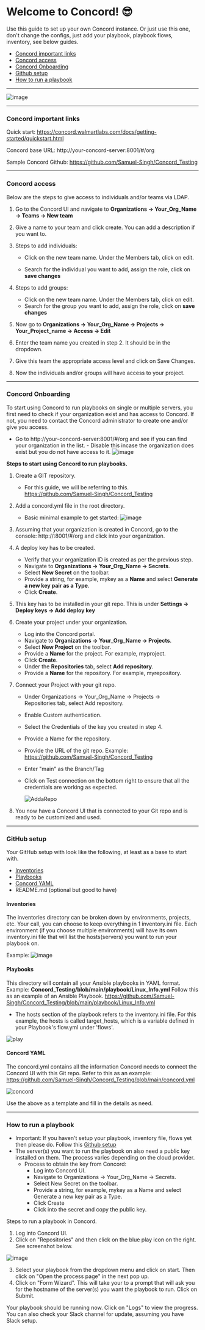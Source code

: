 # Welcome to Concord! :sunglasses:
Use this guide to set up your own Concord instance. Or just use this one, don't change the configs, just add your playbook, playbook flows, inventory, see below guides.

- [Concord important links](https://github.com/Samuel-Singh/Concord_Testing/tree/main?tab=readme-ov-file#concord-important-links)
- [Concord access](https://github.com/Samuel-Singh/Concord_Testing/tree/main?tab=readme-ov-file#concord-access)
- [Concord Onboarding](https://github.com/Samuel-Singh/Concord_Testing/tree/main?tab=readme-ov-file#concord-onboarding)
- [Github setup](https://github.com/Samuel-Singh/Concord_Testing/tree/main?tab=readme-ov-file#github-setup)
- [How to run a playbook](https://github.com/Samuel-Singh/Concord_Testing/tree/main?tab=readme-ov-file#how-to-run-a-playbook)

---

![image](https://github.com/user-attachments/assets/e2c97ebe-9136-47ee-8c18-09fba53668a4)

---

### Concord important links
Quick start: https://concord.walmartlabs.com/docs/getting-started/quickstart.html

Concord base URL: http://your-concord-server:8001/#/org

Sample Concord Github: https://github.com/Samuel-Singh/Concord_Testing

---

### Concord access
Below are the steps to give access to individuals and/or teams via LDAP.

1. Go to the Concord UI and navigate to **Organizations → Your_Org_Name → Teams → New team**
2. Give a name to your team and click create. You can add a description if you want to.
3. Steps to add individuals:
     - Click on the new team name. Under the Members tab, click on edit.

     - Search for the individual you want to add, assign the role, click on **save changes**

4. Steps to add groups:
     - Click on the new team name. Under the Members tab, click on edit.
     - Search for the group you want to add, assign the role, click on **save changes**

5. Now go to **Organizations → Your_Org_Name → Projects → Your_Project_name → Access → Edit**

6. Enter the team name you created in step 2. It should be in the dropdown.

7. Give this team the appropriate access level and click on Save Changes.

8. Now the individuals and/or groups will have access to your project.

---

### Concord Onboarding
To start using Concord to run playbooks on single or multiple servers, you first need to check if your organization exist and has access to Concord. If not, you need to contact the Concord administrator to create one and/or give you access.

- Go to http://your-concord-server:8001/#/org and see if you can find your organization in the list.
      - Disable this incase the organization does exist but you do not have access to it. ![image](https://github.com/user-attachments/assets/5ab1656a-6d38-4c94-9a79-8eca6e1ced3f)


**Steps to start using Concord to run playbooks.**
1. Create a GIT repository.
      - For this guide, we will be referring to this. https://github.com/Samuel-Singh/Concord_Testing
2. Add a concord.yml file in the root directory.

      - Basic minimal example to get started: ![image](https://github.com/user-attachments/assets/3b9cd7a6-9ef8-4117-a828-edf013dc7da1)

3. Assuming that your organization is created in Concord, go to the console: http://<your-concord-server>:8001/#/org and click into your organization.
4. A deploy key has to be created.
      - Verify that your organization ID is created as per the previous step.
      - Navigate to **Organizations → Your_Org_Name → Secrets**.
      - Select **New Secret** on the toolbar.
      - Provide a string, for example, mykey as a **Name** and select **Generate a new key pair as a Type**.
      - Click **Create**.
5. This key has to be installed in your git repo. This is under **Settings → Deploy keys → Add deploy key**
6. Create your project under your organization.
      - Log into the Concord portal.
      - Navigate to **Organizations → Your_Org_Name → Projects**.
      - Select **New Project** on the toolbar.
      - Provide a **Name** for the project. For example, myproject.
      - Click **Create**.
      - Under the **Repositories** tab, select **Add repository**.
      - Provide a **Name** for the repository. For example, myrepository.
7. Connect your Project with your git repo.
      - Under Organizations → Your_Org_Name → Projects → Repositories tab, select Add repository.
      - Enable Custom authentication.
      - Select the Credentials of the key you created in step 4.
      - Provide a Name for the repository.
      - Provide the URL of the git repo. Example: https://github.com/Samuel-Singh/Concord_Testing
      - Enter "main" as the Branch/Tag
      - Click on Test connection on the bottom right to ensure that all the credentials are working as expected.

        ![AddaRepo](https://github.com/user-attachments/assets/7ca0a716-2b42-4cea-a7f7-3adfb9a1708b)

8. You now have a Concord UI that is connected to your Git repo and is ready to be customized and used.

---

### GitHub setup
Your GitHub setup with look like the following, at least as a base to start with.
- [Inventories](https://github.com/Samuel-Singh/Concord_Testing/tree/main?tab=readme-ov-file#inventories)
- [Playbooks](https://github.com/Samuel-Singh/Concord_Testing/tree/main?tab=readme-ov-file#playbooks)
- [Concord YAML](https://github.com/Samuel-Singh/Concord_Testing/tree/main?tab=readme-ov-file#concord-yaml)
- README.md (optional but good to have)

#### Inventories
The inventories directory can be broken down by environments, projects, etc. Your call, you can choose to keep everything in 1 inventory.ini file.
Each environment (if you choose multiple environments) will have its own inventory.ini file that will list the hosts(servers) you want to run your playbook on.

Example: ![image](https://github.com/user-attachments/assets/364dfdec-08c6-4aee-81a8-8496b62324df)

#### Playbooks
This directory will contain all your Ansible playbooks in YAML format. Example: **Concord_Testing/blob/main/playbook/Linux_Info.yml**
Follow this as an example of an Ansible Playbook. https://github.com/Samuel-Singh/Concord_Testing/blob/main/playbook/Linux_Info.yml

- The hosts section of the playbook refers to the inventory.ini file. For this example, the hosts is called target_hosts, which is a variable defined in your Playbook's flow.yml under 'flows'.

![play](https://github.com/user-attachments/assets/03ee5831-34dc-4c4c-8cc9-4981e1526bd0)

#### Concord YAML
The concord.yml contains all the information Concord needs to connect the Concord UI with this Git repo.
Refer to this as an example: https://github.com/Samuel-Singh/Concord_Testing/blob/main/concord.yml

![concord](https://github.com/user-attachments/assets/764bc381-32bc-46ef-adcb-ec40de504d22)

Use the above as a template and fill in the details as need.

---

### How to run a playbook
- Important: If you haven't setup your playbook, inventory file, flows yet then please do. Follow this [Github setup](https://github.com/Samuel-Singh/Concord_Testing/tree/main?tab=readme-ov-file#github-setup)
- The server(s) you want to run the playbook on also need a public key installed on them. The process varies depending on the cloud provider.
  - Process to obtain the key from Concord:
    - Log into Concord UI.
    - Navigate to Organizations → Your_Org_Name → Secrets.
    - Select New Secret on the toolbar.
    - Provide a string, for example, mykey as a Name and select Generate a new key pair as a Type.
    - Click Create
    - Click into the secret and copy the public key.

Steps to run a playbook in Concord.
1. Log into Concord UI.
2. Click on "Repositories" and then click on the blue play icon on the right. See screenshot below.

![image](https://github.com/user-attachments/assets/b4ed73bc-6598-4fb6-bdf6-80018160c045)

3. Select your playbook from the dropdown menu and click on start. Then click on "Open the process page" in the next pop up.
4. Click on "Form Wizard". This will take your to a prompt that will ask you for the hostname of the server(s) you want the playbook to run. Click on Submit.

Your playbook should be running now. Click on "Logs" to view the progress. You can also check your Slack channel for update, assuming you have Slack setup.
